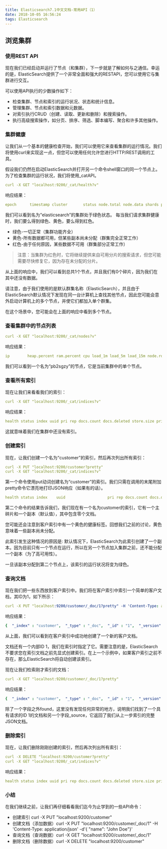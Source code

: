 ```yaml
---
title: Elasticsearch7.1中文文档-常用API（1）
date: 2018-10-05 16:56:24
tags: Elasticsearch
---
```



## 浏览集群

### 使用REST API

现在我们已经启动并运行了节点（和集群），下一步就是了解如何与之通信。幸运的是，ElasticSearch提供了一个非常全面和强大的RESTAPI，您可以使用它与集群进行交互。

可以使用API执行的少数操作如下：

- 检查集群、节点和索引的运行状况、状态和统计信息。
- 管理集群、节点和索引数据和元数据。
- 对索引执行CRUD（创建、读取、更新和删除）和搜索操作。
- 执行高级搜索操作，如分页、排序、筛选、脚本编写、聚合和许多其他操作。

### 集群健康

让我们从一个基本的健康检查开始，我们可以使用它来查看集群的运行情况。我们将使用curl来实现这一点，但您可以使用任何允许您进行HTTP/REST调用的工具。

假设我们仍然在启动ElasticSearch并打开另一个命令shell窗口的同一个节点上。为了检查集群的运行状况，我们将使用_catAPI。


```yaml
curl -X GET "localhost:9200/_cat/health?v"
```

响应结果：

```yaml
epoch      timestamp cluster       status node.total node.data shards pri relo init unassign pending_tasks max_task_wait_time active_shards_percent1475247709 17:01:49  elasticsearch green           1         1      0   0    0    0        0             0                  -                100.0%​
```

我们可以看到名为“elasticsearch”的集群处于绿色状态。
每当我们请求集群健康时，我们要么得到绿色、黄色，要么得到红色。

- 绿色-一切正常（集群功能齐全）
- 黄色-所有数据都可用，但某些副本尚未分配（群集完全正常工作）
- 红色-由于任何原因，某些数据不可用（群集部分正常工作）

>注意：当集群为红色时，它将继续提供来自可用分片的搜索请求，但您可能需要尽快修复它，因为存在未分配的分片。

从上面的响应中，我们可以看到总共1个节点，并且我们有0个碎片，因为我们在其中还没有数据。

请注意，由于我们使用的是默认群集名称（ElasticSearch），并且由于ElasticSearch默认情况下发现在同一台计算机上查找其他节点，因此您可能会意外启动计算机上的多个节点，并使它们都加入单个群集。

在这个场景中，您可能会在上面的响应中看到多个节点。

### 查看集群中的节点列表
```yaml
curl -X GET "localhost:9200/_cat/nodes?v"
```

响应结果：
```yaml
ip        heap.percent ram.percent cpu load_1m load_5m load_15m node.role master name127.0.0.1           10           5   5    4.46                        mdi      *      PB2SGZY
```

我们可以看到一个名为“pb2sgzy”的节点，它是当前集群中的单个节点。

### 查看所有索引

现在让我们来看看我们的索引：

```yaml
curl -X GET "localhost:9200/_cat/indices?v"
```

响应结果：

```yaml
health status index uuid pri rep docs.count docs.deleted store.size pri.store.size
```

这就意味着我们在集群中还没有索引。

### 创建索引

现在，让我们创建一个名为“customer”的索引，然后再次列出所有索引：

```yaml
curl -X PUT "localhost:9200/customer?pretty"
curl -X GET "localhost:9200/_cat/indices?v"
```
第一个命令使用put动词创建名为“customer”的索引。我们只需在调用的末尾附加pretty命令它漂亮地打印JSON响应（如果有的话）。

```yaml
health status index    uuid                   pri rep docs.count docs.deleted store.size pri.store.sizeyellow open   customer 95SQ4TSUT7mWBT7VNHH67A   1   1          0            0       260b           260b
```

第二个命令的结果告诉我们，我们现在有一个名为customer的索引，它有一个主碎片和一个副本（默认值），其中包含零个文档。

您可能还会注意到客户索引中有一个黄色的健康标签。回想我们之前的讨论，黄色意味着一些副本尚未分配。

此索引发生这种情况的原因是: 默认情况下，ElasticSearch为此索引创建了一个副本。因为目前只有一个节点在运行，所以在另一个节点加入集群之前，还不能分配一个副本（为了高可用性）。

一旦该副本分配到第二个节点上，该索引的运行状况将变为绿色。

### 查询文档

现在我们把一些东西放到客户索引中。我们将在客户索引中索引一个简单的客户文档，其ID为1，如下所示：

```yaml
curl -X PUT "localhost:9200/customer/_doc/1?pretty" -H 'Content-Type: application/json' -d'{  "name": "John Doe"}'​
```
响应结果：

```yaml
{  "_index" : "customer",  "_type" : "_doc",  "_id" : "1",  "_version" : 1,  "result" : "created",  "_shards" : {    "total" : 2,    "successful" : 1,    "failed" : 0  },  "_seq_no" : 0,  "_primary_term" : 1}
```

从上面，我们可以看到在客户索引中成功地创建了一个新的客户文档。

文档还有一个内部ID 1，我们在索引时指定了它。需要注意的是，ElasticSearch不要求您在索引文档之前先显式创建索引。在上一个示例中，如果客户索引之前不存在，那么ElasticSearch将自动创建该索引。

现在让我们检索刚才索引的文档：

```yaml
curl -X GET "localhost:9200/customer/_doc/1?pretty"
```
响应结果：
```yaml
{  "_index" : "customer",  "_type" : "_doc",  "_id" : "1",  "_version" : 1,  "_seq_no" : 25,  "_primary_term" : 1,  "found" : true,  "_source" : { "name": "John Doe" }}
```

除了一个字段之外found，这里没有发现任何异常的地方，说明我们找到了一个具有请求的ID 1的文档和另一个字段_source，它返回了我们从上一步索引的完整JSON文档。

### 删除索引

现在，让我们删除刚刚创建的索引，然后再次列出所有索引：

```yaml
curl -X DELETE "localhost:9200/customer?pretty"
curl -X GET "localhost:9200/_cat/indices?v"
```

响应结果：

```yaml
health status index uuid pri rep docs.count docs.deleted store.size pri.store.size
```

### 小结
在我们继续之前，让我们再仔细看看我们迄今为止学到的一些API命令：


- 创建索引 curl -X PUT "localhost:9200/customer"
- 创建文档（添加数据）curl -X PUT "localhost:9200/customer/_doc/1" -H 'Content-Type: application/json' -d'{  "name": "John Doe"}'
- 查询文档（查询数据）curl -X GET "localhost:9200/customer/_doc/1"
- 删除文档（删除数据）curl -X DELETE "localhost:9200/customer"